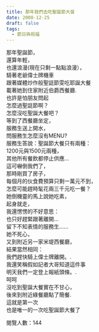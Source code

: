 ```yaml
---
title: 那年我們去吃聖誕節大餐
date: 2008-12-25
draft: false
tags:
  - 節日與祝福
---
```

那年聖誕節，  
還算年輕，  
也還浪漫(現在只剩一點點浪漫），  
騎著老爺偉士牌機車  
跟著媒體炒作般聖誔節雯吃耶誕大餐  
載著她到住家附近伯爵西餐廳.  
也許是怕朋友問起  
怎麼過聖誔節啊？  
怎麼沒吃聖誕大餐吧？  
等到了西餐廳坐定，  
服務生送上開水，  
問服務生怎麼沒有MENU?  
服務生答說：聖誕節大餐只有兩種：  
1200元與1500元兩種，  
其他所有餐飲都停止供應…  
這可嚇倒我們了，  
那時剛買了房子，  
每個月的伙食費預算只剩一萬元不到，  
怎麼可能趕時髦花兩三千元吃一餐？  
她倒機靈的馬上說她吃素，  
起身就走，  
我還愣愣的不好意思：  
也只好趕緊跟著離開…  
留下不知表情的服務生……  
她不死心，  
又到附近另一家米堤西餐廳，  
結果當然相同：  
我們趕快騎上偉士牌離開。.  
我還笑稱假如記者大哥知道這件事  
明天我們一定登上報紙頭條。.  
呵呵  
沒吃到聖誕大餐實在不甘心，  
後來到附近綠餐廳點了簡餐.  
這就是第一次  
也是唯一的一次吃聖誕節大餐了  


閱覽人數：144